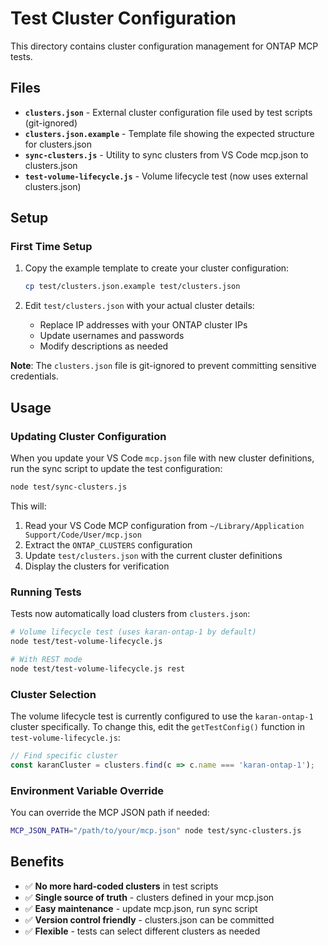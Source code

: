 # Test Cluster Configuration

This directory contains cluster configuration management for ONTAP MCP tests.

## Files

- **`clusters.json`** - External cluster configuration file used by test scripts (git-ignored)
- **`clusters.json.example`** - Template file showing the expected structure for clusters.json
- **`sync-clusters.js`** - Utility to sync clusters from VS Code mcp.json to clusters.json
- **`test-volume-lifecycle.js`** - Volume lifecycle test (now uses external clusters.json)

## Setup

### First Time Setup

1. Copy the example template to create your cluster configuration:
   ```bash
   cp test/clusters.json.example test/clusters.json
   ```

2. Edit `test/clusters.json` with your actual cluster details:
   - Replace IP addresses with your ONTAP cluster IPs
   - Update usernames and passwords 
   - Modify descriptions as needed

**Note**: The `clusters.json` file is git-ignored to prevent committing sensitive credentials.

## Usage

### Updating Cluster Configuration

When you update your VS Code `mcp.json` file with new cluster definitions, run the sync script to update the test configuration:

```bash
node test/sync-clusters.js
```

This will:
1. Read your VS Code MCP configuration from `~/Library/Application Support/Code/User/mcp.json`
2. Extract the `ONTAP_CLUSTERS` configuration
3. Update `test/clusters.json` with the current cluster definitions
4. Display the clusters for verification

### Running Tests

Tests now automatically load clusters from `clusters.json`:

```bash
# Volume lifecycle test (uses karan-ontap-1 by default)
node test/test-volume-lifecycle.js

# With REST mode
node test/test-volume-lifecycle.js rest
```

### Cluster Selection

The volume lifecycle test is currently configured to use the `karan-ontap-1` cluster specifically. To change this, edit the `getTestConfig()` function in `test-volume-lifecycle.js`:

```javascript
// Find specific cluster
const karanCluster = clusters.find(c => c.name === 'karan-ontap-1');
```

### Environment Variable Override

You can override the MCP JSON path if needed:

```bash
MCP_JSON_PATH="/path/to/your/mcp.json" node test/sync-clusters.js
```

## Benefits

- ✅ **No more hard-coded clusters** in test scripts
- ✅ **Single source of truth** - clusters defined in your mcp.json
- ✅ **Easy maintenance** - update mcp.json, run sync script
- ✅ **Version control friendly** - clusters.json can be committed
- ✅ **Flexible** - tests can select different clusters as needed